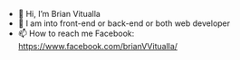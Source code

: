 - 👋 Hi, I’m Brian Vitualla
- 👀 I am into front-end or back-end or both web developer
- 📫 How to reach me Facebook: https://www.facebook.com/brianVVitualla/

<!---
br14nn/br14nn is a ✨ special ✨ repository because its `README.md` (this file) appears on your GitHub profile.
You can click the Preview link to take a look at your changes.
--->

